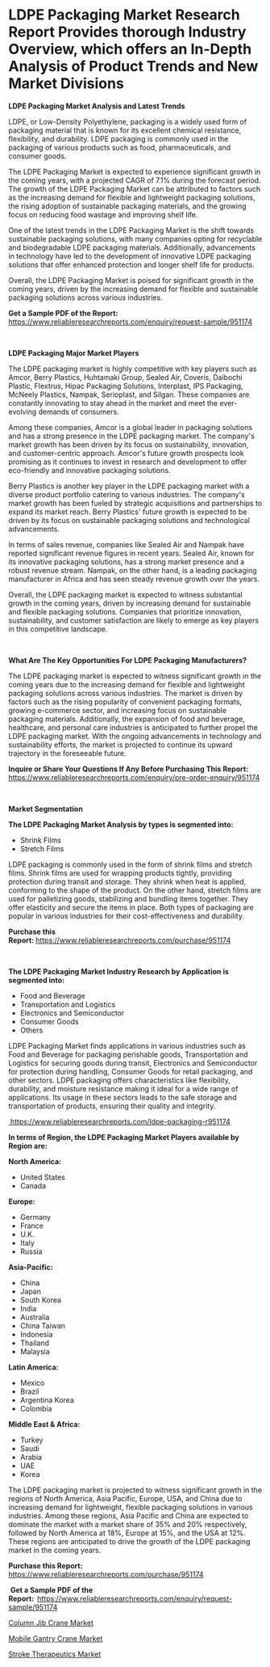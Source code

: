 <p><h1>LDPE Packaging Market Research Report Provides thorough Industry Overview, which offers an In-Depth Analysis of Product Trends and New Market Divisions</h1></p><p><strong>LDPE Packaging Market Analysis and Latest Trends</strong></p>
<p><p>LDPE, or Low-Density Polyethylene, packaging is a widely used form of packaging material that is known for its excellent chemical resistance, flexibility, and durability. LDPE packaging is commonly used in the packaging of various products such as food, pharmaceuticals, and consumer goods.</p><p>The LDPE Packaging Market is expected to experience significant growth in the coming years, with a projected CAGR of 7.1% during the forecast period. The growth of the LDPE Packaging Market can be attributed to factors such as the increasing demand for flexible and lightweight packaging solutions, the rising adoption of sustainable packaging materials, and the growing focus on reducing food wastage and improving shelf life.</p><p>One of the latest trends in the LDPE Packaging Market is the shift towards sustainable packaging solutions, with many companies opting for recyclable and biodegradable LDPE packaging materials. Additionally, advancements in technology have led to the development of innovative LDPE packaging solutions that offer enhanced protection and longer shelf life for products.</p><p>Overall, the LDPE Packaging Market is poised for significant growth in the coming years, driven by the increasing demand for flexible and sustainable packaging solutions across various industries.</p></p>
<p><strong>Get a Sample PDF of the Report:&nbsp;</strong> <a href="https://www.reliableresearchreports.com/enquiry/request-sample/951174">https://www.reliableresearchreports.com/enquiry/request-sample/951174</a></p>
<p>&nbsp;</p>
<p><strong>LDPE Packaging Major Market Players</strong></p>
<p><p>The LDPE packaging market is highly competitive with key players such as Amcor, Berry Plastics, Huhtamaki Group, Sealed Air, Coveris, Daibochi Plastic, Flextrus, Hipac Packaging Solutions, Interplast, IPS Packaging, McNeely Plastics, Nampak, Serioplast, and Silgan. These companies are constantly innovating to stay ahead in the market and meet the ever-evolving demands of consumers.</p><p>Among these companies, Amcor is a global leader in packaging solutions and has a strong presence in the LDPE packaging market. The company's market growth has been driven by its focus on sustainability, innovation, and customer-centric approach. Amcor's future growth prospects look promising as it continues to invest in research and development to offer eco-friendly and innovative packaging solutions.</p><p>Berry Plastics is another key player in the LDPE packaging market with a diverse product portfolio catering to various industries. The company's market growth has been fueled by strategic acquisitions and partnerships to expand its market reach. Berry Plastics' future growth is expected to be driven by its focus on sustainable packaging solutions and technological advancements.</p><p>In terms of sales revenue, companies like Sealed Air and Nampak have reported significant revenue figures in recent years. Sealed Air, known for its innovative packaging solutions, has a strong market presence and a robust revenue stream. Nampak, on the other hand, is a leading packaging manufacturer in Africa and has seen steady revenue growth over the years.</p><p>Overall, the LDPE packaging market is expected to witness substantial growth in the coming years, driven by increasing demand for sustainable and flexible packaging solutions. Companies that prioritize innovation, sustainability, and customer satisfaction are likely to emerge as key players in this competitive landscape.</p></p>
<p>&nbsp;</p>
<p><strong>What Are The Key Opportunities For LDPE Packaging Manufacturers?</strong></p>
<p><p>The LDPE packaging market is expected to witness significant growth in the coming years due to the increasing demand for flexible and lightweight packaging solutions across various industries. The market is driven by factors such as the rising popularity of convenient packaging formats, growing e-commerce sector, and increasing focus on sustainable packaging materials. Additionally, the expansion of food and beverage, healthcare, and personal care industries is anticipated to further propel the LDPE packaging market. With the ongoing advancements in technology and sustainability efforts, the market is projected to continue its upward trajectory in the foreseeable future.</p></p>
<p><strong>Inquire or Share Your Questions If Any Before Purchasing This Report:</strong> <a href="https://www.reliableresearchreports.com/enquiry/pre-order-enquiry/951174">https://www.reliableresearchreports.com/enquiry/pre-order-enquiry/951174</a></p>
<p>&nbsp;</p>
<p><strong>Market Segmentation</strong></p>
<p><strong>The LDPE Packaging Market Analysis by types is segmented into:</strong></p>
<p><ul><li>Shrink Films</li><li>Stretch Films</li></ul></p>
<p><p>LDPE packaging is commonly used in the form of shrink films and stretch films. Shrink films are used for wrapping products tightly, providing protection during transit and storage. They shrink when heat is applied, conforming to the shape of the product. On the other hand, stretch films are used for palletizing goods, stabilizing and bundling items together. They offer elasticity and secure the items in place. Both types of packaging are popular in various industries for their cost-effectiveness and durability.</p></p>
<p><strong>Purchase this Report:&nbsp;</strong><a href="https://www.reliableresearchreports.com/purchase/951174">https://www.reliableresearchreports.com/purchase/951174</a></p>
<p>&nbsp;</p>
<p><strong>The LDPE Packaging Market Industry Research by Application is segmented into:</strong></p>
<p><ul><li>Food and Beverage</li><li>Transportation and Logistics</li><li>Electronics and Semiconductor</li><li>Consumer Goods</li><li>Others</li></ul></p>
<p><p>LDPE Packaging Market finds applications in various industries such as Food and Beverage for packaging perishable goods, Transportation and Logistics for securing goods during transit, Electronics and Semiconductor for protection during handling, Consumer Goods for retail packaging, and other sectors. LDPE packaging offers characteristics like flexibility, durability, and moisture resistance making it ideal for a wide range of applications. Its usage in these sectors leads to the safe storage and transportation of products, ensuring their quality and integrity.</p></p>
<p><a href="https://www.reliableresearchreports.com/ldpe-packaging-r951174">&nbsp;https://www.reliableresearchreports.com/ldpe-packaging-r951174</a></p>
<p><strong>In terms of Region, the LDPE Packaging Market Players available by Region are:</strong></p>
<p>
    <p> <strong> North America: </strong>
        <ul>
            <li>United States</li>
            <li>Canada</li>
        </ul>
        </p> 
    <p> <strong> Europe: </strong>
        <ul>
            <li>Germany</li>
            <li>France</li>
            <li>U.K.</li>
            <li>Italy</li>
            <li>Russia</li>
        </ul>
        </p> 
    <p> <strong> Asia-Pacific: </strong>
        <ul>
            <li>China</li>
            <li>Japan</li>
            <li>South Korea</li>
            <li>India</li>
            <li>Australia</li>
            <li>China Taiwan</li>
            <li>Indonesia</li>
            <li>Thailand</li>
            <li>Malaysia</li>
        </ul>
        </p> 
    <p> <strong> Latin America: </strong>
        <ul>
            <li>Mexico</li>
            <li>Brazil</li>
            <li>Argentina Korea</li>
            <li>Colombia</li>
        </ul>
        </p> 
    <p> <strong> Middle East & Africa: </strong>
        <ul>
            <li>Turkey</li>
            <li>Saudi</li>
            <li>Arabia</li>
            <li>UAE</li>
            <li>Korea</li>
        </ul>
    </p>
    </p>
<p><p>The LDPE packaging market is projected to witness significant growth in the regions of North America, Asia Pacific, Europe, USA, and China due to increasing demand for lightweight, flexible packaging solutions in various industries. Among these regions, Asia Pacific and China are expected to dominate the market with a market share of 35% and 20% respectively, followed by North America at 18%, Europe at 15%, and the USA at 12%. These regions are anticipated to drive the growth of the LDPE packaging market in the coming years.</p></p>
<p><strong>Purchase this Report: </strong><a href="https://www.reliableresearchreports.com/purchase/951174">https://www.reliableresearchreports.com/purchase/951174</a></p>
<p>&nbsp;<strong>Get a Sample PDF of the Report:&nbsp;&nbsp;</strong><a href="https://www.reliableresearchreports.com/enquiry/request-sample/951174">https://www.reliableresearchreports.com/enquiry/request-sample/951174</a></p>
<p><strong></strong></p>
<p><p><a href="https://www.linkedin.com/pulse/column-jib-crane-market-trends-analysis-forecasted-period-2024-2031-t75gf">Column Jib Crane Market</a></p><p><a href="https://www.linkedin.com/pulse/mobile-gantry-crane-market-competitive-analysis-trends-forecast-zrnrf">Mobile Gantry Crane Market</a></p><p><a href="https://www.linkedin.com/pulse/stroke-therapeutics-market-trends-analysis-forecasted-period-pakje">Stroke Therapeutics Market</a></p></p>